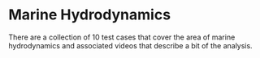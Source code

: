 # Marine Hydrodynamics

There are a collection of 10 test cases that cover the area of marine hydrodynamics and associated videos that describe a bit of the analysis.


